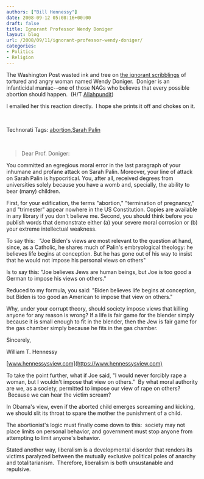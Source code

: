 ```yaml
---
authors: ["Bill Hennessy"]
date: 2008-09-12 05:08:16+00:00
draft: false
title: Ignorant Professor Wendy Doniger
layout: blog
url: /2008/09/11/ignorant-professor-wendy-doniger/
categories:
- Politics
- Religion
---
```


The Washington Post wasted ink and tree on [the ignorant scribblings](https://newsweek.washingtonpost.com/onfaith/wendy_doniger/2008/09/all_beliefs_welcome_unless_the.html) of tortured and angry woman named Wendy Doniger.  Doniger is an infanticidal maniac--one of those NAGs who believes that every possible abortion should happen.  (H/T [Allahpundit](https://hotair.com/archives/2008/09/11/quote-of-the-day-358/))

I emailed her this reaction directly.  I hope she prints it off and chokes on it.

 


Technorati Tags: [abortion](https://technorati.com/tags/abortion),[Sarah Palin](https://technorati.com/tags/Sarah%20Palin)


 


> Dear Prof. Doniger:

You committed an egregious moral error in the last paragraph of your inhumane and profane attack on Sarah Palin. Moreover, your line of attack on Sarah Palin is hypocritical. You, after all, received degrees from universities solely because you have a womb and, specially, the ability to bear (many) children. 

First, for your edification, the terms "abortion," "termination of pregnancy," and "trimester" appear nowhere in the US Constitution. Copies are available in any library if you don't believe me. Second, you should think before you publish words that demonstrate either (a) your severe moral corrosion or (b) your extreme intellectual weakness.

To say this:   "Joe Biden's views are most relevant to the question at hand, since, as a Catholic, he shares much of Palin's embryological theology: he believes life begins at conception. But he has gone out of his way to insist that he would not impose his personal views on others"

Is to say this: "Joe believes Jews are human beings, but Joe is too good a German to impose his views on others."

Reduced to my formula, you said: "Biden believes life begins at conception, but Biden is too good an American to impose that view on others."

Why, under your corrupt theory, should society impose views that killing anyone for any reason is wrong? If a life is fair game for the blender simply because it is small enough to fit in the blender, then the Jew is fair game for the gas chamber simply because he fits in the gas chamber.

Sincerely,

William T. Hennessy

[www.hennessysview.com](https://www.hennessysview.com)


To take the point further, what if Joe said, "I would never forcibly rape a woman, but I wouldn't impose that view on others."  By what moral authority are we, as a society, permitted to impose our view of rape on others?  Because we can hear the victim scream?  

In Obama's view, even if the aborted child emerges screaming and kicking, we should slit its throat to spare the mother the punishment of a child.  

The abortionist's logic must finally come down to this:  society may not place limits on personal behavior, and government must stop anyone from attempting to limit anyone's behavior. 

Stated another way, liberalism is a developmental disorder that renders its victims paralyzed between the mutually exclusive political poles of anarchy and totalitarianism.  Therefore, liberalism is both unsustanable and repulsive.
